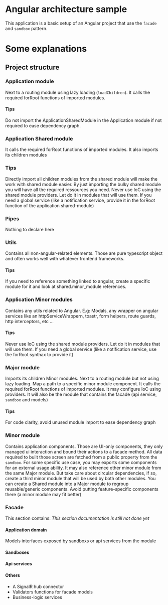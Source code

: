 # Angular architecture sample

This application is a basic setup of an Angular project that use the `facade` and `sandbox` pattern.

# Some explanations

## Project structure

### Application module

Next to a routing module using lazy loading (`loadChildren`). It calls the required forRoot functions of imported modules.

#### Tips

Do not import the ApplicationSharedModule in the Application module if not required to ease dependency graph.

### Application Shared module

It calls the required forRoot functions of imported modules. It also imports its children modules

### Tips

Directly import all children modules from the shared module will make the work with shared module easier. By just importing the bulky shared module you will have all the required ressources you need.
Never use IoC using the shared module providers. Let do it in modules that will use them.
If you need a global service (like a notification service, provide it in the forRoot function of the application shared-module)

### Pipes

Nothing to declare here

### Utils

Contains all non-angular-related elements. Those are pure typescript object and often works well with whatever frontend frameworks.

#### Tips

If you need to reference something linked to angular, create a specific module for it and look at shared.minor_module references.

### Application Minor modules

Contains any utils related to Angular. E.g: Modals, any wrapper on angular services like an httpServiceWrappern, toastr, form helpers, route guards, http interceptors, etc ...

#### Tips

Never use IoC using the shared module providers. Let do it in modules that will use them. If you need a global service (like a notification service, use the forRoot synthax to provide it)

### Major module

Imports its children Minor modules. Next to a routing module but not using lazy loading. Map a path to a specific minor module component. It calls the required forRoot functions of imported modules.
It may configure IoC using providers. It will also be the module that contains the facade (api service, `sandbox` and models)

#### Tips

For code clarity, avoid unused module import to ease dependency graph

### Minor module

Contains application components. Those are UI-only components, they only managed ui interaction and bound their actions to a facade method. All data required to built those screen are fetched from a public property from the `sandbox`.
For some specific use case, you may exports some components for an external usage ability.
It may also reference other minor module from the same Major module. But take care about circular dependencies, if so, create a third minor module that will be used by both other modules.
You can create a Shared module into a Major module to regroup reusable/generic components. Avoid putting feature-specific components there (a minor module may fit better)

### Facade

This section contains: *This section documentation is still not done yet*

#### Application domain

Models interfaces exposed by sandboxs or api services from the module
#### Sandboxes

#### Api services

#### Others
* A SignalR hub connector
* Validators functions for facade models
* Business-logic services


<!-- This project was generated with [Angular CLI](https://github.com/angular/angular-cli) version 1.6.6.

## Development server

Run `ng serve` for a dev server. Navigate to `http://localhost:4200/`. The app will automatically reload if you change any of the source files.

## Running unit tests

Run `ng test` to execute the unit tests via [Karma](https://karma-runner.github.io).

## Running end-to-end tests

Run `ng e2e` to execute the end-to-end tests via [Protractor](http://www.protractortest.org/).
 -->
